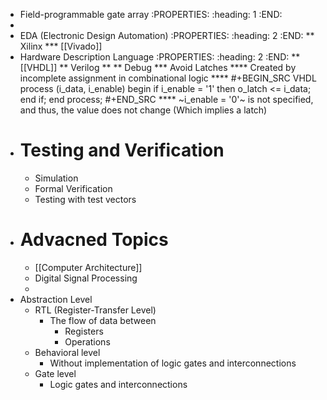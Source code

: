 * Field-programmable gate array
:PROPERTIES:
:heading: 1
:END:
*
* EDA (Electronic Design Automation)
:PROPERTIES:
:heading: 2
:END:
** Xilinx
*** [[Vivado]]
* Hardware Description Language
:PROPERTIES:
:heading: 2
:END:
** [[VHDL]]
** Verilog
**
** Debug
*** Avoid Latches
**** Created by incomplete assignment in combinational logic
**** #+BEGIN_SRC VHDL
process (i_data, i_enable)
begin
  if i_enable = '1' then
    o_latch <= i_data;
  end if;
end process;
#+END_SRC
**** ~i_enable = '0'~ is not specified, and thus, the value does not change (Which implies a latch)
- # Testing and Verification
	- Simulation
	- Formal Verification
	- Testing with test vectors
- # Advacned Topics
	- [[Computer Architecture]]
	- Digital Signal Processing
	-
- Abstraction Level
	- RTL (Register-Transfer Level)
		- The flow of data between
			- Registers
			- Operations
	- Behavioral level
		- Without implementation of logic gates and interconnections
	- Gate level
		- Logic gates and interconnections